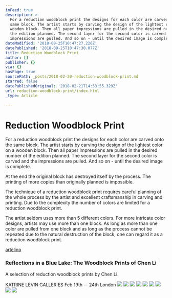 ```yaml
---
inFeed: true
description: >-
  For a reduction woodblock print the designs for each color are carved onto the
  same block. The artist starts by carving the design of the lightest color on a
  wooden block. Then all paper impressions are pulled in the desired number of
  the edition planned. The second layer for the second color is carved and the
  impressions are pulled. And so on - until the desired image is complete.
dateModified: '2018-09-25T10:47:27.226Z'
datePublished: '2018-09-25T10:47:30.077Z'
title: Reduction Woodblock Print
author: []
publisher: {}
via: {}
hasPage: true
sourcePath: _posts/2018-02-20-reduction-woodblock-print.md
starred: false
datePublishedOriginal: '2018-02-21T14:53:55.329Z'
url: reduction-woodblock-print/index.html
_type: Article

---
```

# Reduction Woodblock Print

For a reduction woodblock print the designs for each color are carved onto the same block. The artist starts by carving the design of the lightest color on a wooden block. Then all paper impressions are pulled in the desired number of the edition planned. The second layer for the second color is carved and the impressions are pulled. And so on - until the desired image is complete.

At the end the original block has destroyed itself by the process. The printing of more copies than originally planned is impossible.

The technique of a reduction woodblock print requires careful planning of the whole process by the artist and excellent craftsmanship in carving and printing. Due to the complexity the number of colors are limited for a reduction woodblock print.

The artist seldom uses more than 5 different colors. For more intricate color designs, artists may use more than one block. As long as more than one color are pulled from one block and as long as the process cannot be repeated due to the natural destruction of the block, one can regard it as a reduction woodblock print.

[artelino][0]

### Reflections in a Blue Lake: The Woodblock Prints of Chen Li

A selection of reduction woodblock prints by Chen Li.

KATRINE LEVIN GALLERIES Feb 19th -- 24th London
![](https://the-grid-user-content.s3-us-west-2.amazonaws.com/6b17914a-dc81-4265-954d-09e2ec5649f6.jpg)
![](https://the-grid-user-content.s3-us-west-2.amazonaws.com/a4c276cf-d936-4137-8952-019be7517f68.jpg)
![](https://the-grid-user-content.s3-us-west-2.amazonaws.com/bab93683-ffdf-4f11-a25a-83d72a0d0d77.jpg)
![](https://the-grid-user-content.s3-us-west-2.amazonaws.com/1e50a0de-e7ae-4987-8551-9a4de03dbd74.jpg)
![](https://the-grid-user-content.s3-us-west-2.amazonaws.com/1d30143b-63d6-4388-bfc2-07150d109443.jpg)
![](https://the-grid-user-content.s3-us-west-2.amazonaws.com/b63526e7-ebc3-4fca-9cb1-fda59a117790.jpg)
![](https://the-grid-user-content.s3-us-west-2.amazonaws.com/2718520f-8e98-4ca9-9354-2555ad577438.jpg)
![](https://the-grid-user-content.s3-us-west-2.amazonaws.com/95ea3f04-e588-480e-a8e6-ced4977ee48a.jpg)
![](https://the-grid-user-content.s3-us-west-2.amazonaws.com/e6453ed9-3f5d-4bb9-bfd1-4c2cafab534b.jpg)

[0]: https://www.artelino.com/articles/chinese-reduction-woodblock-prints.asp